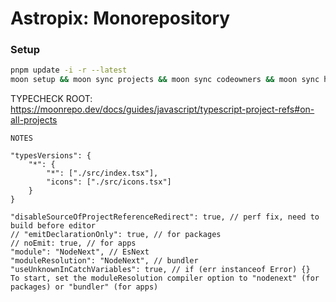 # Astropix: Monorepository

### Setup

```sh
pnpm update -i -r --latest
moon setup && moon sync projects && moon sync codeowners && moon sync hooks
```

TYPECHECK
ROOT: https://moonrepo.dev/docs/guides/javascript/typescript-project-refs#on-all-projects

```plaintext
NOTES

"typesVersions": {
	"*": {
		"*": ["./src/index.tsx"],
		"icons": ["./src/icons.tsx"]
	}
}

"disableSourceOfProjectReferenceRedirect": true, // perf fix, need to build before editor
// "emitDeclarationOnly": true, // for packages
// noEmit: true, // for apps
"module": "NodeNext", // EsNext
"moduleResolution": "NodeNext", // bundler
"useUnknownInCatchVariables": true, // if (err instanceof Error) {}
To start, set the moduleResolution compiler option to "nodenext" (for packages) or "bundler" (for apps)
```
